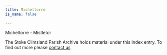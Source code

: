 ```yaml
---
title: Micheltorre
is_name: false

---
```


Micheltorre - Mistletor


The Stoke Climsland Parish Archive holds material under this index entry. To find out more please [contact us](/contact/)
